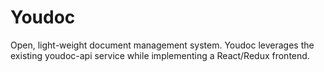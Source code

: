 # Youdoc
Open, light-weight document management system. Youdoc leverages the existing youdoc-api service while implementing a React/Redux frontend.

